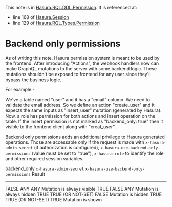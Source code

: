 This note is in [Hasura.RQL.DDL.Permission](https://github.com/hasura/graphql-engine/blob/master/server/src-lib/Hasura/RQL/DDL/Permission.hs#L43).
It is referenced at:
  - line 168 of [Hasura.Session](https://github.com/hasura/graphql-engine/blob/master/server/src-lib/Hasura/Session.hs#L168)
  - line 129 of [Hasura.RQL.Types.Permission](https://github.com/hasura/graphql-engine/blob/master/server/src-lib/Hasura/RQL/Types/Permission.hs#L129)

# Backend only permissions

As of writing this note, Hasura permission system is meant to be used by the
frontend. After introducing "Actions", the webhook handlers now can make GraphQL
mutations to the server with some backend logic. These mutations shouldn't be
exposed to frontend for any user since they'll bypass the business logic.

For example:-

We've a table named "user" and it has a "email" column. We need to validate the
email address. So we define an action "create_user" and it expects the same inputs
as "insert_user" mutation (generated by Hasura). Now, a role has permission for both
actions and insert operation on the table. If the insert permission is not marked
as "backend_only: true" then it visible to the frontend client along with "creat_user".

Backend only permissions adds an additional privilege to Hasura generated operations.
Those are accessable only if the request is made with `x-hasura-admin-secret`
(if authorization is configured), `x-hasura-use-backend-only-permissions`
(value must be set to "true"), `x-hasura-role` to identify the role and other
required session variables.

backend_only   `x-hasura-admin-secret`   `x-hasura-use-backend-only-permissions`  Result
------------    ---------------------     -------------------------------------   ------
FALSE           ANY                       ANY                                    Mutation is always visible
TRUE            FALSE                     ANY                                    Mutation is always hidden
TRUE            TRUE (OR NOT-SET)         FALSE                                  Mutation is hidden
TRUE            TRUE (OR NOT-SET)         TRUE                                   Mutation is shown


